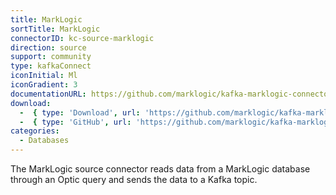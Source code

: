 ```yaml
---
title: MarkLogic
sortTitle: MarkLogic
connectorID: kc-source-marklogic
direction: source
support: community
type: kafkaConnect
iconInitial: Ml
iconGradient: 3
documentationURL: https://github.com/marklogic/kafka-marklogic-connector
download:
  -  { type: 'Download', url: 'https://github.com/marklogic/kafka-marklogic-connector/releases' }
  -  { type: 'GitHub', url: 'https://github.com/marklogic/kafka-marklogic-connector' }
categories:
  - Databases
---
```

The MarkLogic source connector reads data from a MarkLogic database through an Optic query and sends the data to a Kafka topic.
